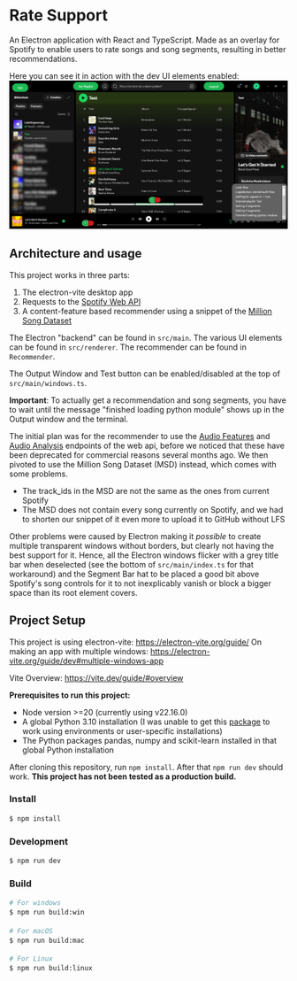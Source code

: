 # Rate Support

An Electron application with React and TypeScript. Made as an overlay for Spotify to enable users to rate songs and song segments, resulting in better recommendations.

Here you can see it in action with the dev UI elements enabled:
![The Rate Support UI on top of the Spotify desktop application. Shows the Login/Logout, SetPlaylist, Test, Rate Song and Rate Song Segment Buttons, as well as the Segment Bar above the Spotify song controls.](./screenshots/Rate_Support_Full.png)


## Architecture and usage
This project works in three parts:
1. The electron-vite desktop app
2. Requests to the [Spotify Web API](https://developer.spotify.com/documentation/web-api)
3. A content-feature based recommender using a snippet of the [Million Song Dataset](http://millionsongdataset.com/)

The Electron "backend" can be found in `src/main`.
The various UI elements can be found in `src/renderer`.
The recommender can be found in `Recommender`.

The Output Window and Test button can be enabled/disabled at the top of `src/main/windows.ts`.

**Important**: To actually get a recommendation and song segments, you have to wait until the message "finished loading python module" shows up in the Output window and the terminal.


The initial plan was for the recommender to use the [Audio Features](https://developer.spotify.com/documentation/web-api/reference/get-audio-features) and [Audio Analysis](https://developer.spotify.com/documentation/web-api/reference/get-audio-analysis) endpoints of the web api, before we noticed that these have been deprecated for commercial reasons several months ago. 
We then pivoted to use the Million Song Dataset (MSD) instead, which comes with some problems.
- The track_ids in the MSD are not the same as the ones from current Spotify
- The MSD does not contain every song currently on Spotify, and we had to shorten our snippet of it even more to upload it to GitHub without LFS

Other problems were caused by Electron making it *possible* to create multiple transparent windows without borders, but clearly not having the best support for it. Hence, all the Electron windows flicker with a grey title bar when deselected (see the bottom of `src/main/index.ts` for that workaround) and the Segment Bar hat to be placed a good bit above Spotify's song controls for it to not inexplicably vanish or block a bigger space than its root element covers.

## Project Setup
This project is using electron-vite: https://electron-vite.org/guide/
On making an app with multiple windows: https://electron-vite.org/guide/dev#multiple-windows-app

Vite Overview: https://vite.dev/guide/#overview

**Prerequisites to run this project:**
- Node version >=20 (currently using v22.16.0)
- A global Python 3.10 installation (I was unable to get this [package](www.npmjs.com/package/node-calls-python) to work using environments or user-specific installations)
- The Python packages pandas, numpy and scikit-learn installed in that global Python installation


After cloning this repository, run `npm install`.
After that `npm run dev` should work.
**This project has not been tested as a production build.**



### Install

```bash
$ npm install
```

### Development

```bash
$ npm run dev
```

### Build

```bash
# For windows
$ npm run build:win

# For macOS
$ npm run build:mac

# For Linux
$ npm run build:linux
```
